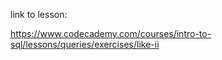 link to lesson:

https://www.codecademy.com/courses/intro-to-sql/lessons/queries/exercises/like-ii


